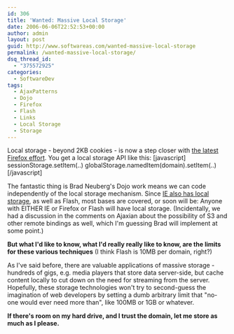 ```yaml
---
id: 306
title: 'Wanted: Massive Local Storage'
date: 2006-06-06T22:52:53+00:00
author: admin
layout: post
guid: http://www.softwareas.com/wanted-massive-local-storage
permalink: /wanted-massive-local-storage/
dsq_thread_id:
  - "375572925"
categories:
  - SoftwareDev
tags:
  - AjaxPatterns
  - Dojo
  - Firefox
  - Flash
  - Links
  - Local Storage
  - Storage
---
```

Local storage - beyond 2KB cookies - is now a step closer with <a href="http://ajaxian.com/archives/firefox-2-client-side-storage-and-a-lot-more">the latest Firefox effort</a>. You get a local storage API like this:
[javascript]
sessionStorage.setItem(..)
globalStorage.namedItem(domain).setItem(..)
[/javascript]

The fantastic thing is Brad Neuberg's Dojo work means we can code independently of the local storage mechanism. Since <a href="http://codinginparadise.org/weblog/2005/08/ajax-internet-explorer-has-native.html">IE also has local storage</a>, as well as Flash, most bases are covered, or soon will be: Anyone with EITHER IE or Firefox or Flash will have local storage. (Incidentally, we had a discussion in the comments on Ajaxian about the possibility of S3 and other remote bindings as well, which I'm guessing Brad will implement at some point.)

<strong>But what I'd like to know, what I'd really really like to know, are the limits for these various techniques</strong> (I think Flash is 10MB per domain, right?)

As I've said before, there are valuable applications of massive storage - hundreds of gigs, e.g. media players that store data server-side, but cache content locally to cut down on the need for streaming from the server. Hopefully, these storage technologies won't try to second-guess the imagination of web developers by setting a dumb arbitrary limit that "no-one would ever need more than", like 100MB or 1GB or whatever.

<strong>If there's room on my hard drive, and I trust the domain, let me store as much as I please.</strong>